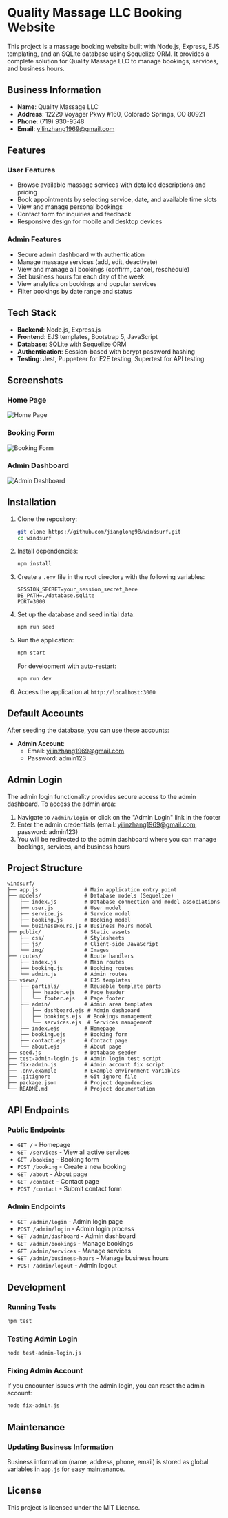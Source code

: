 # Quality Massage LLC Booking Website

This project is a massage booking website built with Node.js, Express, EJS templating, and an SQLite database using Sequelize ORM. It provides a complete solution for Quality Massage LLC to manage bookings, services, and business hours.

## Business Information

- **Name**: Quality Massage LLC
- **Address**: 12229 Voyager Pkwy #160, Colorado Springs, CO 80921
- **Phone**: (719) 930-9548
- **Email**: yilinzhang1969@gmail.com

## Features

### User Features
- Browse available massage services with detailed descriptions and pricing
- Book appointments by selecting service, date, and available time slots
- View and manage personal bookings
- Contact form for inquiries and feedback
- Responsive design for mobile and desktop devices

### Admin Features
- Secure admin dashboard with authentication
- Manage massage services (add, edit, deactivate)
- View and manage all bookings (confirm, cancel, reschedule)
- Set business hours for each day of the week
- View analytics on bookings and popular services
- Filter bookings by date range and status

## Tech Stack
- **Backend**: Node.js, Express.js
- **Frontend**: EJS templates, Bootstrap 5, JavaScript
- **Database**: SQLite with Sequelize ORM
- **Authentication**: Session-based with bcrypt password hashing
- **Testing**: Jest, Puppeteer for E2E testing, Supertest for API testing

## Screenshots

### Home Page
![Home Page](https://via.placeholder.com/800x400?text=Home+Page)

### Booking Form
![Booking Form](https://via.placeholder.com/800x400?text=Booking+Form)

### Admin Dashboard
![Admin Dashboard](https://via.placeholder.com/800x400?text=Admin+Dashboard)

## Installation

1. Clone the repository:
   ```bash
   git clone https://github.com/jianglong98/windsurf.git
   cd windsurf
   ```

2. Install dependencies:
   ```bash
   npm install
   ```

3. Create a `.env` file in the root directory with the following variables:
   ```
   SESSION_SECRET=your_session_secret_here
   DB_PATH=./database.sqlite
   PORT=3000
   ```

4. Set up the database and seed initial data:
   ```bash
   npm run seed
   ```

5. Run the application:
   ```bash
   npm start
   ```
   
   For development with auto-restart:
   ```bash
   npm run dev
   ```

6. Access the application at `http://localhost:3000`

## Default Accounts

After seeding the database, you can use these accounts:

- **Admin Account**:
  - Email: yilinzhang1969@gmail.com
  - Password: admin123

## Admin Login

The admin login functionality provides secure access to the admin dashboard. To access the admin area:

1. Navigate to `/admin/login` or click on the "Admin Login" link in the footer
2. Enter the admin credentials (email: yilinzhang1969@gmail.com, password: admin123)
3. You will be redirected to the admin dashboard where you can manage bookings, services, and business hours

## Project Structure

```
windsurf/
├── app.js               # Main application entry point
├── models/              # Database models (Sequelize)
│   ├── index.js         # Database connection and model associations
│   ├── user.js          # User model
│   ├── service.js       # Service model
│   ├── booking.js       # Booking model
│   └── businessHours.js # Business hours model
├── public/              # Static assets
│   ├── css/             # Stylesheets
│   ├── js/              # Client-side JavaScript
│   └── img/             # Images
├── routes/              # Route handlers
│   ├── index.js         # Main routes
│   ├── booking.js       # Booking routes
│   └── admin.js         # Admin routes
├── views/               # EJS templates
│   ├── partials/        # Reusable template parts
│   │   ├── header.ejs   # Page header
│   │   └── footer.ejs   # Page footer
│   ├── admin/           # Admin area templates
│   │   ├── dashboard.ejs # Admin dashboard
│   │   ├── bookings.ejs  # Bookings management
│   │   └── services.ejs  # Services management
│   ├── index.ejs        # Homepage
│   ├── booking.ejs      # Booking form
│   ├── contact.ejs      # Contact page
│   └── about.ejs        # About page
├── seed.js              # Database seeder
├── test-admin-login.js  # Admin login test script
├── fix-admin.js         # Admin account fix script
├── .env.example         # Example environment variables
├── .gitignore           # Git ignore file
├── package.json         # Project dependencies
└── README.md            # Project documentation
```

## API Endpoints

### Public Endpoints
- `GET /` - Homepage
- `GET /services` - View all active services
- `GET /booking` - Booking form
- `POST /booking` - Create a new booking
- `GET /about` - About page
- `GET /contact` - Contact page
- `POST /contact` - Submit contact form

### Admin Endpoints
- `GET /admin/login` - Admin login page
- `POST /admin/login` - Admin login process
- `GET /admin/dashboard` - Admin dashboard
- `GET /admin/bookings` - Manage bookings
- `GET /admin/services` - Manage services
- `GET /admin/business-hours` - Manage business hours
- `POST /admin/logout` - Admin logout

## Development

### Running Tests
```bash
npm test
```

### Testing Admin Login
```bash
node test-admin-login.js
```

### Fixing Admin Account
If you encounter issues with the admin login, you can reset the admin account:
```bash
node fix-admin.js
```

## Maintenance

### Updating Business Information
Business information (name, address, phone, email) is stored as global variables in `app.js` for easy maintenance.

## License
This project is licensed under the MIT License.
